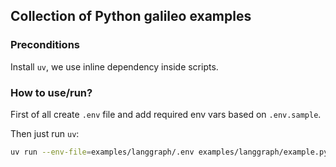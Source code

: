 ## Collection of Python galileo examples

### Preconditions

Install `uv`, we use inline dependency inside scripts.

### How to use/run?

First of all create `.env` file and add required env vars based on `.env.sample`.

Then just run `uv`:

```bash
uv run --env-file=examples/langgraph/.env examples/langgraph/example.py
```
